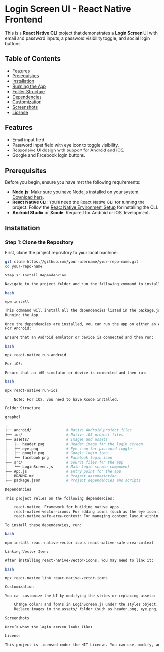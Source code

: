 # Login Screen UI - React Native Frontend

This is a **React Native CLI** project that demonstrates a **Login Screen** UI with email and password inputs, a password visibility toggle, and social login buttons.

## Table of Contents

- [Features](#features)
- [Prerequisites](#prerequisites)
- [Installation](#installation)
- [Running the App](#running-the-app)
- [Folder Structure](#folder-structure)
- [Dependencies](#dependencies)
- [Customization](#customization)
- [Screenshots](#screenshots)
- [License](#license)

## Features

- Email input field.
- Password input field with eye icon to toggle visibility.
- Responsive UI design with support for Android and iOS.
- Google and Facebook login buttons.

## Prerequisites

Before you begin, ensure you have met the following requirements:

- **Node.js**: Make sure you have Node.js installed on your system. [Download here](https://nodejs.org).
- **React Native CLI**: You'll need the React Native CLI for running the project. Follow the [React Native Environment Setup](https://reactnative.dev/docs/environment-setup) for installing the CLI.
- **Android Studio** or **Xcode**: Required for Android or iOS development.

## Installation

### Step 1: Clone the Repository

First, clone the project repository to your local machine:

```bash
git clone https://github.com/your-username/your-repo-name.git
cd your-repo-name

Step 2: Install Dependencies

Navigate to the project folder and run the following command to install the necessary dependencies:

bash

npm install

This command will install all the dependencies listed in the package.json file.
Running the App

Once the dependencies are installed, you can run the app on either an Android or iOS device/emulator.
For Android:

Ensure that an Android emulator or device is connected and then run:

bash

npx react-native run-android

For iOS:

Ensure that an iOS simulator or device is connected and then run:

bash

npx react-native run-ios

    Note: For iOS, you need to have Xcode installed.

Folder Structure

graphql

.
├── android/                # Native Android project files
├── ios/                    # Native iOS project files
├── assets/                 # Images and assets
│   ├── header.png          # Header image for the login screen
│   ├── eye.png             # Eye icon for password toggle
│   ├── google.png          # Google login icon
│   └── facebook.png        # Facebook login icon
├── src/                    # Source files for the app
│   └── LoginScreen.js      # Main login screen component
├── App.js                  # Entry point for the app
├── README.md               # Project documentation
├── package.json            # Project dependencies and scripts

Dependencies

This project relies on the following dependencies:

    react-native: Framework for building native apps.
    react-native-vector-icons: For adding icons (such as the eye icon in the password field).
    react-native-safe-area-context: For managing content layout within safe area boundaries.

To install these dependencies, run:

bash

npm install react-native-vector-icons react-native-safe-area-context

Linking Vector Icons

After installing react-native-vector-icons, you may need to link it:

bash

npx react-native link react-native-vector-icons

Customization

You can customize the UI by modifying the styles or replacing assets:

    Change colors and fonts in LoginScreen.js under the styles object.
    Replace images in the assets/ folder (such as header.png, eye.png, etc.).

Screenshots

Here’s what the login screen looks like:

License

This project is licensed under the MIT License. You can use, modify, and distribute the code in any way.